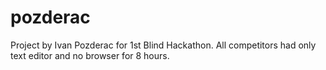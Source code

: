 # pozderac
Project by Ivan Pozderac for 1st Blind Hackathon. All competitors had only text editor and no browser for 8 hours.
